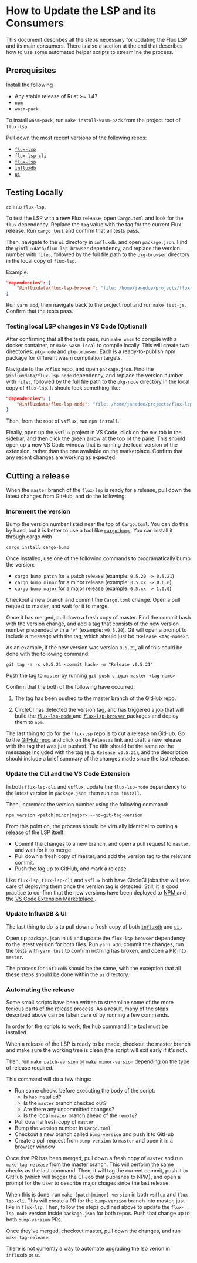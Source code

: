 # How to Update the LSP and its Consumers

This document describes all the steps necessary for updating the Flux LSP and its main consumers. There is also a section at the end that describes how to use some automated helper scripts to streamline the process.

## Prerequisites

Install the following

- Any stable release of Rust >= 1.47
- `npm`
- `wasm-pack`

To install `wasm-pack`, run `make install-wasm-pack` from the project root of `flux-lsp`.

Pull down the most recent versions of the following repos:
- [ `flux-lsp` ](https://www.github.com/influxdata/flux-lsp)
- [ `flux-lsp-cli` ](https://www.github.com/influxdata/flux-lsp-cli)
- [ `flux-lsp` ](https://www.github.com/influxdata/vsflux)
- [ `influxdb` ](https://www.github.com/influxdata/influxdb)
- [ `ui` ](https://www.github.com/influxdata/ui)

## Testing Locally

`cd` into `flux-lsp`.

To test the LSP with a new Flux release, open `Cargo.toml` and look for the `flux` dependency. Replace the `tag` value with the tag for the current Flux release. Run `cargo test` and confirm that all tests pass.

Then, navigate to the `ui` directory in `influxdb`, and open `package.json`. Find the `@influxdata/flux-lsp-browser` dependency, and replace the version number with `file:`, followed by the full file path to the `pkg-browser` directory in the local copy of `flux-lsp`.

Example:

```json
"dependencies": {
    "@influxdata/flux-lsp-browser": "file: /home/janedoe/projects/flux-lsp/pkg-browser"
}
```

Run `yarn add`, then navigate back to the project root and run `make test-js`. Confirm that the tests pass.

### Testing local LSP changes in VS Code (Optional)

After confirming that all the tests pass, run `make wasm` to compile with a docker container, or `make wasm-local` to compile locally. This will create two directories: `pkg-node` and `pkg-browser`. Each is a ready-to-publish npm package for different wasm compilation targets.

Navigate to the `vsflux` repo, and open `package.json`. Find the `@influxdata/flux-lsp-node` dependency, and replace the version number with `file:`, followed by the full file path to the `pkg-node` directory in the local copy of `flux-lsp`. It should look something like:

```json
"dependencies": {
    "@influxdata/flux-lsp-node": "file: /home/janedoe/projects/flux-lsp/pkg-node"
}
```

Then, from the root of `vsflux`, run `npm install`. 

Finally, open up the `vsflux` project in VS Code, click on the `Run` tab in the sidebar, and then click the green arrow at the top of the pane. This should open up a new VS Code window that is running the local version of the extension, rather than the one available on the marketplace. Confirm that any recent changes are working as expected.

## Cutting a release

When the `master` branch of the `flux-lsp` is ready for a release, pull down the latest changes from GitHub, and do the following:

### Increment the version

Bump the version number listed near the top of `Cargo.toml`. You can do this by hand, but it is better to use a tool like [`cargo bump`](https://github.com/wraithan/cargo-bump). You can install it through cargo with 
```
cargo install cargo-bump
```

Once installed, use one of the following commands to programatically bump the version:

- `cargo bump patch` for a patch release (example: `0.5.20 -> 0.5.21`)
- `cargo bump minor` for a minor release (example: `0.5.xx -> 0.6.0`)
- `cargo bump major` for a major release (example: `0.5.xx -> 1.0.0`)

Checkout a new branch and commit the `Cargo.toml` change. Open a pull request to master, and wait for it to merge.

Once it has merged, pull down a fresh copy of master. Find the commit hash with the version change, and add a tag that consists of the new version number prepended with a `'v'` (example: `v0.5.20`). Git will open a prompt to include a message with the tag, which should just be `"Release <tag-name>"`.

As an example, if the new version was version `0.5.21`, all of this could be done with the following command:

```
git tag -a -s v0.5.21 <commit hash> -m "Release v0.5.21"
```

Push the tag to `master` by running `git push origin master <tag-name>`

Confirm that the both of the following have occurred:

1. The tag has been pushed to the master branch of the GitHub repo.

2. CircleCI has detected the version tag, and has triggered a job that will build the [ `flux-lsp-node` ](https://www.npmjs.com/package/@influxdata/flux-lsp-node) and [ `flux-lsp-browser` ](https://www.npmjs.com/package/@influxdata/flux-lsp-browser) packages and deploy them to `npm`.

The last thing to do for the `flux-lsp` repo is to cut a release on GitHub. Go to the [GitHub repo](https://www.github.com/influxdata/flux-lsp) and click on the `Releases` link and draft a new release with the tag that was just pushed. The title should be the same as the messaage included with the tag (e.g. `Release v0.5.21`), and the description should include a brief summary of the changes made since the last release.

### Update the CLI and the VS Code Extension

In both `flux-lsp-cli` and `vsflux`, update the `flux-lsp-node` dependency to the latest version in `package.json`, then run `npm install`. 

Then, increment the version number using the following command:

`npm version <patch|minor|major> --no-git-tag-version`

From this point on, the process should be virtually identical to cutting a release of the LSP itself:

- Commit the changes to a new branch, and open a pull request to `master`, and wait for it to merge.
- Pull down a fresh copy of master, and add the version tag to the relevant commit.
- Push the tag up to GitHub, and mark a release.

Like `flux-lsp`, `flux-lsp-cli` and `vsflux` both have CircleCI jobs that will take care of deploying them once the version tag is detected. Still, it is good practice to confirm that the new versions have been deployed to [ NPM ](https://www.npmjs.com/package/@influxdata/flux-lsp-cli) and the [ VS Code Extension Marketplace ](https://marketplace.visualstudio.com/items?itemName=influxdata.flux).

### Update InfluxDB & UI

The last thing to do is to pull down a fresh copy of both [`influxdb`](https://github.com/influxdata/influxdb) and [ `ui` ](https://github.com/influxdata/ui).

Open up `package.json` in `ui` and update the `flux-lsp-browser` dependency to the latest version for both files. Run `yarn add`, commit the changes, run the tests with `yarn test` to confirm nothing has broken, and open a PR into `master`.

The process for `influxdb` should be the same, with the exception that all these steps should be done within the `ui` directory.

### Automating the release

Some small scripts have been written to streamline some of the more tedious parts of the release process. As a result, many of the steps described above can be taken care of by running a few commands.

In order for the scripts to work, the [ hub command line tool ](https://github.com/github/hub) must be installed.

When a release of the LSP is ready to be made, checkout the master branch and make sure the working tree is clean (the script will exit early if it's not).

Then, run `make patch-version` or `make minor-version` depending on the type of release required.

This command will do a few things:

- Run some checks before executing the body of the script:
	- Is `hub` installed?
	- Is the `master` branch checked out?
	- Are there any uncommitted changes?
	- Is the local `master` branch ahead of the `remote`?
- Pull down a fresh copy of `master`
- Bump the version number in `Cargo.toml`
- Checkout a new branch called `bump-version` and push it to GitHub
- Create a pull request from `bump-version` to `master` and open it in a browser window

Once that PR has been merged, pull down a fresh copy of `master` and run `make tag-release` from the master branch. This will perform the same checks as the last command. Then, it will tag the current commit, push it to GitHub (which will trigger the CI Job that publishes to NPM), and open a prompt for the user to describe major chages since the last release.

When this is done, run `make [patch|minor]-version` in both `vsflux` and `flux-lsp-cli`. This will create a PR for the `bump-version` branch into master, just like in `flux-lsp`. Then, follow the steps outlined above to update the `flux-lsp-node` version inside `package.json` for both repos. Push that change up to both `bump-version` PRs.

Once they've merged, checkout master, pull down the changes, and run `make tag-release`.

There is not currently a way to automate upgrading the lsp verion in `influxdb` or `ui`
